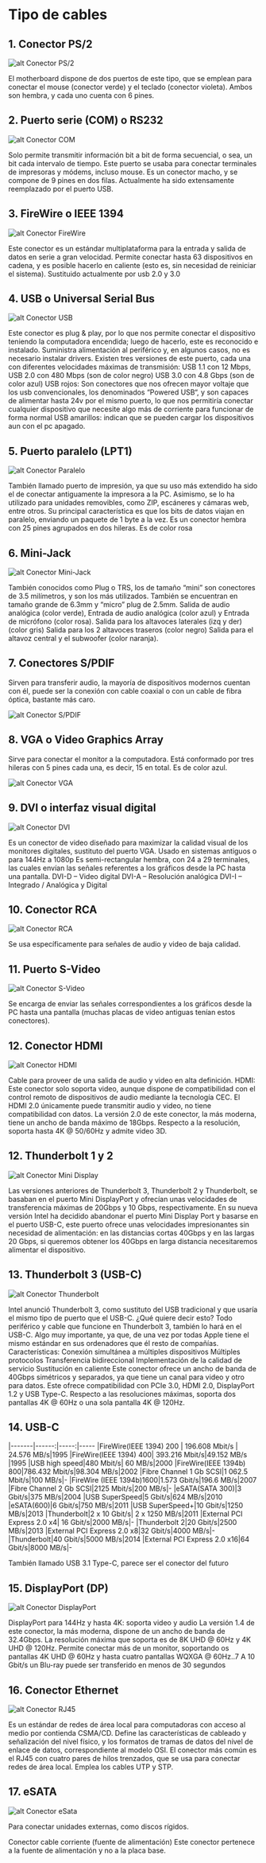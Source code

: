 # Tipo de cables

## 1. Conector PS/2

![alt Conector PS/2][ps2]


El motherboard dispone de dos puertos de este tipo, que se emplean para conectar el mouse (conector verde) y el teclado (conector violeta). Ambos son hembra, y cada uno cuenta con 6 pines.


## 2. Puerto serie (COM) o RS232

![alt Conector COM][com]


Solo permite transmitir información bit a bit de forma secuencial, o sea, un bit cada intervalo de tiempo. Este puerto se usaba para conectar terminales de impresoras y módems, incluso mouse. 
Es un conector macho, y se compone de 9 pines en dos filas. Actualmente ha sido extensamente reemplazado por el puerto USB.


## 3. FireWire o IEEE 1394

![alt Conector FireWire][firewire]



Este conector es un estándar multiplataforma para la entrada y salida de datos en serie a gran velocidad. Permite conectar hasta 63 dispositivos en cadena, y es posible hacerlo en caliente (esto es, sin necesidad de reiniciar el sistema). Sustituido actualmente por usb 2.0 y 3.0


## 4. USB o Universal Serial Bus


![alt Conector USB][usb]


Este conector es plug & play, por lo que nos permite conectar el dispositivo teniendo la computadora encendida; luego de hacerlo, este es reconocido e instalado. 
Suministra alimentación al periférico y, en algunos casos, no es necesario instalar drivers. Existen tres versiones de este puerto, cada una con diferentes velocidades máximas de transmisión: 
USB 1.1 con 12 Mbps, 
USB 2.0 con 480 Mbps (son de color negro)
USB 3.0 con 4.8 Gbps (son de color azul)
USB rojos: Son conectores que nos ofrecen mayor voltaje que los usb convencionales, los denominados “Powered USB“, y son capaces de alimentar hasta 24v por el mismo puerto, lo que nos permitiría conectar cualquier dispositivo que necesite algo más de corriente para funcionar de forma normal
USB amarillos: indican que se pueden cargar los dispositivos aun con el pc apagado.



## 5. Puerto paralelo (LPT1)

![alt Conector Paralelo][paralelo]


También llamado puerto de impresión, ya que su uso más extendido ha sido el de conectar antiguamente la impresora a la PC. Asimismo, se lo ha utilizado para unidades removibles, como ZIP, escáneres y cámaras web, entre otros. 
Su principal característica es que los bits de datos viajan en paralelo, enviando un paquete de 1 byte a la vez. Es un conector hembra con 25 pines agrupados en dos hileras. Es de color rosa


## 6. Mini-Jack


![alt Conector Mini-Jack][mini-jack]


También conocidos como Plug o TRS, los de tamaño “mini” son conectores de 3.5 milímetros, y son los más utilizados. También se encuentran en tamaño grande de 6.3mm y “micro” plug de 2.5mm.
Salida de audio analógica (color verde), 
Entrada de audio analógica (color azul) y 
Entrada de micrófono (color rosa).
Salida para los altavoces laterales (izq y der) (color gris)
Salida para los 2 altavoces traseros (color negro)
Salida para el altavoz central y el subwoofer (color naranja).


## 7. Conectores S/PDIF
Sirven para transferir audio, la mayoría de dispositivos modernos cuentan con él, puede ser la conexión con cable coaxial o con un cable de fibra óptica, bastante más caro.


![alt Conector S/PDIF][SPDIF]


## 8. VGA o Video Graphics Array
Sirve para conectar el monitor a la computadora. Está conformado por tres hileras con 5 pines cada una, es decir, 15 en total.
Es de color azul. 

![alt Conector VGA][vga]


## 9. DVI o interfaz visual digital

![alt Conector DVI][DVI]

Es un conector de video diseñado para maximizar la calidad visual de los monitores digitales, sustituto del puerto VGA. Usado en sistemas antiguos o para 144Hz a 1080p
Es semi-rectangular hembra, con 24 a 29 terminales, las cuales envían las señales referentes a los gráficos desde la PC hasta una pantalla.
DVI-D – Video digital
DVI-A – Resolución analógica
DVI-I – Integrado / Analógica y Digital

## 10. Conector RCA
![alt Conector RCA][RCA]

Se usa específicamente para señales de audio y video de baja calidad.


## 11. Puerto S-Video
![alt Conector S-Video][svideo]

Se encarga de enviar las señales correspondientes a los gráficos desde la PC hasta una pantalla (muchas placas de video antiguas tenían estos conectores).


## 12. Conector HDMI
![alt Conector HDMI][hdmi]

Cable para proveer de una salida de audio y video en alta definición.
HDMI: Este conector solo soporta video, aunque dispone de compatibilidad con el control remoto de dispositivos de audio mediante la tecnología CEC. 
El HDMI 2.0 únicamente puede transmitir audio y video, no tiene compatibilidad con datos. La versión 2.0 de este conector, la más moderna, tiene un ancho de banda máximo de 18Gbps. Respecto a la resolución, soporta hasta 4K @ 50/60Hz y admite video 3D.


## 12. Thunderbolt 1 y 2
![alt Conector Mini Display][minidisplay]

Las versiones anteriores de Thunderbolt 3, Thunderbolt 2 y Thunderbolt, se basaban en el puerto Mini DisplayPort y ofrecían unas velocidades de transferencia máximas de 20Gbps y 10 Gbps, respectivamente. En su nueva versión Intel ha decidido abandonar el puerto Mini Display Port y basarse en el puerto USB-C, este puerto ofrece unas velocidades impresionantes sin necesidad de alimentación: en las distancias cortas 40Gbps y en las largas 20 Gbps, si queremos obtener los 40Gbps en larga distancia necesitaremos alimentar el dispositivo.


## 13. Thunderbolt 3 (USB-C)

![alt Conector Thunderbolt][thunderbolt]

Intel anunció Thunderbolt 3, como sustituto del USB tradicional y que usaría el mismo tipo de puerto que el USB-C. ¿Qué quiere decir esto? Todo periférico y cable que funcione en Thunderbolt 3, también lo hará en el USB-C. Algo muy importante, ya que, de una vez por todas Apple tiene el mismo estándar en sus ordenadores que él resto de compañías.
Características:
Conexión simultánea a múltiples dispositivos
Múltiples protocolos
Transferencia bidireccional
Implementación de la calidad de servicio
Sustitución en caliente
Este conector ofrece un ancho de banda de 40Gbps simétricos y separados, ya que tiene un canal para video y otro para datos. Este ofrece compatibilidad con PCIe 3.0, HDMI 2.0, DisplayPort 1.2 y USB Type-C. Respecto a las resoluciones máximas, soporta dos pantallas 4K @ 60Hz o una sola pantalla 4K @ 120Hz.


## 14. USB-C

|-------|------:|-----:|-----
|FireWire(IEEE 1394) 200   | 196.608 Mbit/s  | 24.576 MB/s|1995
|FireWire(IEEE 1394) 400| 393.216 Mbit/s|49.152 MB/s |1995
|USB high speed|480 Mbit/s| 60 MB/s|2000
|FireWire(IEEE 1394b) 800|786.432 Mbit/s|98.304 MB/s|2002
|Fibre Channel 1 Gb SCSI|1 062.5 Mbit/s|100 MB/s|-
|FireWire (IEEE 1394b)1600|1.573 Gbit/s|196.6 MB/s|2007
|Fibre Channel 2 Gb SCSI|2125 Mbit/s|200 MB/s|-
|eSATA(SATA 300)|3 Gbit/s|375 MB/s|2004
|USB SuperSpeed|5 Gbit/s|624 MB/s|2010
|eSATA(600)|6 Gbit/s|750 MB/s|2011
|USB SuperSpeed+|10 Gbit/s|1250 MB/s|2013
|Thunderbolt|2 x 10 Gbit/s| 2 x 1250 MB/s|2011
|External PCI Express 2.0 x4| 16 Gbit/s|2000 MB/s|-
|Thunderbolt 2|20 Gbit/s|2500 MB/s|2013
|External PCI Express 2.0 x8|32 Gbit/s|4000 MB/s|-
|Thunderbolt|40 Gbit/s|5000 MB/s|2014
|External PCI Express 2.0 x16|64 Gbit/s|8000 MB/s|-

También llamado USB 3.1 Type-C, parece ser el conector del futuro



## 15. DisplayPort (DP)

![alt Conector DisplayPort][displayport]

DisplayPort para 144Hz y hasta 4K: soporta video y audio
La versión 1.4 de este conector, la más moderna, dispone de un ancho de banda de 32.4Gbps. La resolución máxima que soporta es de 8K UHD @ 60Hz y 4K UHD @ 120Hz. Permite conectar más de un monitor, soportando os pantallas 4K UHD @ 60Hz y hasta cuatro pantallas WQXGA @ 60Hz..7 A 10 Gbit/s un Blu-ray puede ser transferido en menos de 30 segundos



## 16. Conector Ethernet
![alt Conector RJ45][ethernet]

Es un estándar de redes de área local para computadoras con acceso al medio por contienda CSMA/CD. 
Define las características de cableado y señalización del nivel físico, y los formatos de tramas de datos del nivel de enlace de datos, correspondiente al modelo OSI. 
El conector más común es el RJ45 con cuatro pares de hilos trenzados, que se usa para conectar redes de área local. Emplea los cables UTP y STP.

## 17. eSATA
![alt Conector eSata][esata]


Para conectar unidades externas, como discos rígidos.

Conector cable corriente (fuente de alimentación)
Este conector pertenece a la fuente de alimentación y no a la placa base.



[ps2]: ps2.jpg "Conector PS/2"
[com]: com.jpg "Conector COM"
[firewire]: firewire.jpg "Conector FireWire"
[usb]: usb.jpg "Conector USB"
[mini-jack]: mini-jack.jpg "Conector Mini-Jack"
[SPDIF]: SPDIF.jpg "Conector S/PDIF"
[paralelo]: paralelo.jpg "Conector Paralelo"
[dvi]: dvi.jpg "Conector DVI"
[svideo]: svideo.jpg "Conector S-Video"
[hdmi]: hdmi.jpg "Conector HDMI"
[RCA]: RCA.jpg "Conector RCA"
[minidisplay]: minidisplay.jpg "Conector Mini Display"
[thunderbolt]: thunderbolt.jpg "Conector Thunderbolt"
[vga]: vga.jpg "Conector VGA"
[tabla]: peripheral-speeds.png "tabla"
[displayport]: displayport.jpg "Conector DisplayPort"
[esata]: eSata.jpg "Conector eSata"
[ethernet]: ethernet.jpg "Conector RJ45"


